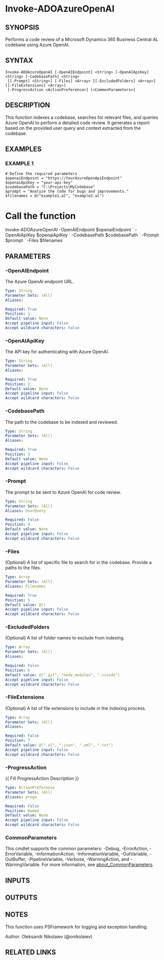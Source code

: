 ﻿---
external help file: ado.tools-help.xml
Module Name: ado.tools
online version:
schema: 2.0.0
---

# Invoke-ADOAzureOpenAI

## SYNOPSIS
Performs a code review of a Microsoft Dynamics 365 Business Central AL codebase using Azure OpenAI.

## SYNTAX

```
Invoke-ADOAzureOpenAI [-OpenAIEndpoint] <String> [-OpenAIApiKey] <String> [-CodebasePath] <String>
 [[-Prompt] <String>] [-Files] <Array> [[-ExcludedFolders] <Array>] [[-FileExtensions] <Array>]
 [-ProgressAction <ActionPreference>] [<CommonParameters>]
```

## DESCRIPTION
This function indexes a codebase, searches for relevant files, and queries Azure OpenAI to perform a detailed code review.
It generates a report based on the provided user query and context extracted from the codebase.

## EXAMPLES

### EXAMPLE 1
```
# Define the required parameters
$openaiEndpoint = "https://YourAzureOpenApiEndpoint"
$openaiApiKey = "your-api-key"
$codebasePath = "C:\Projects\MyCodebase"
$prompt = "Analyze the code for bugs and improvements."
$filenames = @("example1.al", "example2.al")
```

# Call the function
Invoke-ADOAzureOpenAI -OpenAIEndpoint $openaiEndpoint \`
-OpenAIApiKey $openaiApiKey \`
-CodebasePath $codebasePath \`
-Prompt $prompt \`
-Files $filenames

## PARAMETERS

### -OpenAIEndpoint
The Azure OpenAI endpoint URL.

```yaml
Type: String
Parameter Sets: (All)
Aliases:

Required: True
Position: 1
Default value: None
Accept pipeline input: False
Accept wildcard characters: False
```

### -OpenAIApiKey
The API key for authenticating with Azure OpenAI.

```yaml
Type: String
Parameter Sets: (All)
Aliases:

Required: True
Position: 2
Default value: None
Accept pipeline input: False
Accept wildcard characters: False
```

### -CodebasePath
The path to the codebase to be indexed and reviewed.

```yaml
Type: String
Parameter Sets: (All)
Aliases:

Required: True
Position: 3
Default value: None
Accept pipeline input: False
Accept wildcard characters: False
```

### -Prompt
The  prompt to be sent to Azure OpenAI for code review.

```yaml
Type: String
Parameter Sets: (All)
Aliases: UserQuery

Required: False
Position: 4
Default value: None
Accept pipeline input: False
Accept wildcard characters: False
```

### -Files
(Optional) A list of specific file to search for in the codebase.
Provide a paths to the files.

```yaml
Type: Array
Parameter Sets: (All)
Aliases: Filenames

Required: True
Position: 5
Default value: @()
Accept pipeline input: False
Accept wildcard characters: False
```

### -ExcludedFolders
(Optional) A list of folder names to exclude from indexing.

```yaml
Type: Array
Parameter Sets: (All)
Aliases:

Required: False
Position: 6
Default value: @(".git", "node_modules", ".vscode")
Accept pipeline input: False
Accept wildcard characters: False
```

### -FileExtensions
(Optional) A list of file extensions to include in the indexing process.

```yaml
Type: Array
Parameter Sets: (All)
Aliases:

Required: False
Position: 7
Default value: @(".al", ".json", ".xml", ".txt")
Accept pipeline input: False
Accept wildcard characters: False
```

### -ProgressAction
{{ Fill ProgressAction Description }}

```yaml
Type: ActionPreference
Parameter Sets: (All)
Aliases: proga

Required: False
Position: Named
Default value: None
Accept pipeline input: False
Accept wildcard characters: False
```

### CommonParameters
This cmdlet supports the common parameters: -Debug, -ErrorAction, -ErrorVariable, -InformationAction, -InformationVariable, -OutVariable, -OutBuffer, -PipelineVariable, -Verbose, -WarningAction, and -WarningVariable. For more information, see [about_CommonParameters](http://go.microsoft.com/fwlink/?LinkID=113216).

## INPUTS

## OUTPUTS

## NOTES
This function uses PSFramework for logging and exception handling.

Author: Oleksandr Nikolaiev (@onikolaiev)

## RELATED LINKS
